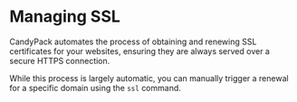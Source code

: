 # Managing SSL

CandyPack automates the process of obtaining and renewing SSL certificates for your websites, ensuring they are always served over a secure HTTPS connection.

While this process is largely automatic, you can manually trigger a renewal for a specific domain using the `ssl` command.